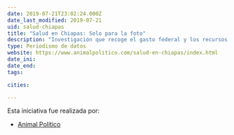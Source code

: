 ```yaml
---
date: 2019-07-21T23:02:24.000Z
date_last_modified: 2019-07-21
uid: salud-chiapas
title: "Salud en Chiapas: Solo para la foto"
description: "Investigación que recoge el gasto federal y los recursos que México le transfiere al estado de Chiapas para el fortalecimiento de infraestructura en salud, pero en la práctica, la mayoría de hospitales que tuvieron inversión, no funcionan."
type: Periodismo de datos
website: https://www.animalpolitico.com/salud-en-chiapas/index.html
date_ini: 
date_end: 
tags:

cities: 

---
```


Esta iniciativa fue realizada por:

- [Animal Político](/organizaciones/animal-politico)
